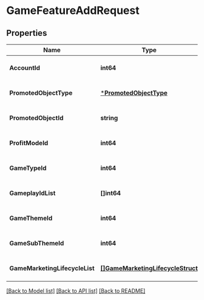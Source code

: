 # GameFeatureAddRequest

## Properties
Name | Type | Description | Notes
------------ | ------------- | ------------- | -------------
**AccountId** | **int64** |  | [optional] [default to null]
**PromotedObjectType** | [***PromotedObjectType**](PromotedObjectType.md) |  | [optional] [default to null]
**PromotedObjectId** | **string** |  | [optional] [default to null]
**ProfitModeId** | **int64** |  | [optional] [default to null]
**GameTypeId** | **int64** |  | [optional] [default to null]
**GameplayIdList** | **[]int64** |  | [optional] [default to null]
**GameThemeId** | **int64** |  | [optional] [default to null]
**GameSubThemeId** | **int64** |  | [optional] [default to null]
**GameMarketingLifecycleList** | [**[]GameMarketingLifecycleStruct**](game_marketing_lifecycle_struct.md) |  | [optional] [default to null]

[[Back to Model list]](../README.md#documentation-for-models) [[Back to API list]](../README.md#documentation-for-api-endpoints) [[Back to README]](../README.md)


